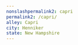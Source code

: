 ```yaml
---
﻿nonslashpermalink2: capri
permalink2: /capri/
alley: Capri
city: Henniker
state: New Hampshire
---
```

